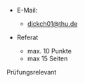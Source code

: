 - E-Mail: 
	- dickch01@thu.de 

- Referat 
	- max. 10 Punkte 
	- max 15 Seiten 

Prüfungsrelevant 

